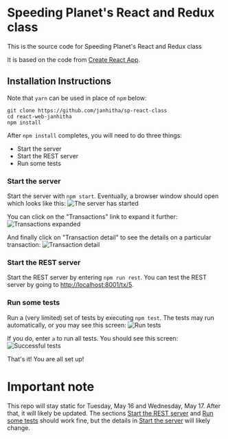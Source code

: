 # Speeding Planet's React and Redux class

This is the source code for Speeding Planet's React and Redux class

It is based on the code from [Create React App](https://github.com/facebookincubator/create-react-app).

## Installation Instructions
Note that `yarn` can be used in place of `npm` below:
```dos
git clone https://github.com/janhitha/sp-react-class
cd react-web-janhitha
npm install 
```

After `npm install` completes, you will need to do three things:

* Start the server
* Start the REST server
* Run some tests

### Start the server
Start the server with `npm start`. Eventually, a browser window should open which looks like this:
![The server has started](/images/initial-site.png)

You can click on the "Transactions" link to expand it further:
![Transactions expanded](/images/transactions-expanded.png)

And finally click on "Transaction detail" to see the details on a particular transaction:
![Transaction detail](/images/transaction-detail.png)

### Start the REST server

Start the REST server by entering `npm run rest`. 
You can test the REST server by going to [http://localhost:8001/tx/5](http://localhost:8001/tx/5).

### Run some tests
Run a (very limited) set of tests by executing `npm test`. The tests may run automatically, or you 
 may see this screen: ![Run tests](/images/run-tests.png)
 
If you do, enter `a` to run all tests. You should see this screen: ![Successful tests](/images/successful-tests.png)

That's it! You are all set up! 

# Important note

This repo will stay static for Tuesday, May 16 and Wednesday, May 17. 
After that, it will likely be updated. The sections 
[Start the REST server](#start-the-rest-server) and 
[Run some tests](#run-some-tests) should work fine, but the details in 
[Start the server](#start-the-server) will likely change. 
